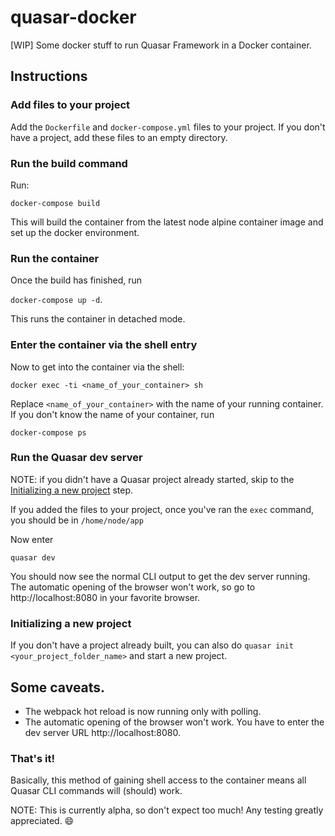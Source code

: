 # quasar-docker
[WIP] Some docker stuff to run Quasar Framework in a Docker container.

## Instructions

### Add files to your project
Add the `Dockerfile` and `docker-compose.yml` files to your project. If you don't have a project, add these files to an empty directory. 

### Run the build command
Run: 

`docker-compose build`

This will build the container from the latest node alpine container image and set up the docker environment. 

### Run the container
Once the build has finished, run 

`docker-compose up -d`. 

This runs the container in detached mode.

### Enter the container via the shell entry
Now to get into the container via the shell: 

`docker exec -ti <name_of_your_container> sh`

Replace `<name_of_your_container>` with the name of your running container. 
If you don't know the name of your container, run 

`docker-compose ps`

### Run the Quasar dev server

NOTE: if you didn't have a Quasar project already started, skip to the [Initializing a new project](#initializing-a-new-project) step. 

If you added the files to your project, once you've ran the `exec` command, you should be in `/home/node/app`

Now enter 

`quasar dev`

You should now see the normal CLI output to get the dev server running. The automatic opening of the browser won't work, so go to http://localhost:8080 in your favorite browser. 

### Initializing a new project
If you don't have a project already built, you can also do `quasar init <your_project_folder_name>` and start a new project.

## Some caveats.
 - The webpack hot reload is now running only with polling.
 - The automatic opening of the browser won't work. You have to enter the dev server URL http://localhost:8080.

### That's it!
Basically, this method of gaining shell access to the container means all Quasar CLI commands will (should) work.

NOTE: This is currently alpha, so don't expect too much! Any testing greatly appreciated. :smile:
